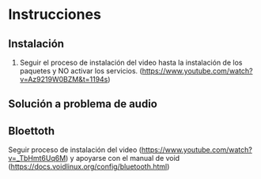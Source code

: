 # Instrucciones

## Instalación

1. Seguir el proceso de instalación del video hasta la instalación de los paquetes y NO activar los servicios. (https://www.youtube.com/watch?v=Az9219W0BZM&t=1194s)

## Solución a problema de audio

## Bloettoth

Seguir proceso de instalación del video (https://www.youtube.com/watch?v=_TbHmt6Uq6M) y apoyarse con el manual de void (https://docs.voidlinux.org/config/bluetooth.html)